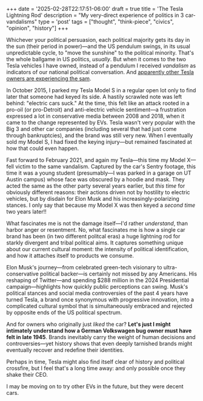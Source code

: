 +++
date = '2025-02-28T22:17:51-06:00'
draft = true
title = 'The Tesla Lightning Rod'
description = "My very-direct experience of politics in 3 car-vandalisms"
type = 'post'
tags = ["thought", "think-piece", "civics", "opinion", "history"]
+++

Whichever your political persuasion, each political majority gets its day in the sun (their period in power)—and the US pendulum swings, in its usual unpredictable cycle, to "move the sunshine" to the political minority. That's the whole ballgame in US politics, *usually*. But when it comes to the two Tesla vehicles I have owned, instead of a pendulum I received *vandalism* as indicators of our national political conversation.  And [apparently other Tesla owners are experiencing the sam](https://www.nytimes.com/2025/03/08/business/elon-musk-tesla-violence-protests-vandalism.html).

In October 2015, I parked my Tesla Model S in a regular open lot only to find later that someone had keyed its side. A hastily scrawled note was left behind: "electric cars suck." At the time, this felt like an attack rooted in a pro-oil (or pro-Detroit) and anti-electric vehicle sentiment—a frustration expressed a lot in conservative media between 2008 and 2018, when it came to the change represented by EVs.  Tesla wasn't very popular with the Big 3 and other car companies (including several that had just come through bankruptcies), and the brand was still very new.  When I eventually sold my Model S, I had fixed the keying injury—but remained fascinated at how that could even happen.  

Fast forward to February 2021, and again my Tesla—this time my Model X—fell victim to the same vandalism. Captured by the car's Sentry footage, this time it was a young student (presumably—I was parked in a garage on UT Austin campus) whose face was obscured by a hoodie and mask. They acted the same as the other party several years earlier, but *this time* for obviously different reasons: their actions driven not by hostility to electric vehicles, but by disdain for Elon Musk and his increasingly-polarizing stances. I only say that because my Model X was then keyed a *second time* two years later!!  




What fascinates me is not the damage itself—I'd rather *understand*, than harbor anger or resentment. No, what fascinates me is how a single car brand has been (in two different politcal eras) a huge lightning rod for starkly divergent and tribal political aims. It captures something unique about our current cultural moment: the intensity of political identification, and how it attaches itself to products we consume.  

Elon Musk's journey—from celebrated green-tech visionary to ultra-conservative political backer—is certainly not missed by any Americans. His reshaping of Twitter—and spending $288 million in the 2024 Presidential campaign—highlights how quickly public perceptions can swing.  Musk's political stances and social media controversies of the past 4 years have turned Tesla, a brand once synonymous with progressive innovation, into a complicated cultural symbol that is simultaneously embraced and rejected by opposite ends of the US political spectrum.  

And for owners who originally just *liked* the car?  **Let's just I might intimately understand how a German Volkswagen bug owner must have felt in late 1945**. Brands inevitably carry the weight of human decisions and controversies—yet history shows that even deeply tarnished brands might eventually recover and redefine their identities.  

Perhaps in time, Tesla might also find itself clear of history and political crossfire, but I feel that's a long time away: and only possible once they shake their CEO.

I may be moving on to try other EVs in the future, but they were decent cars. 
